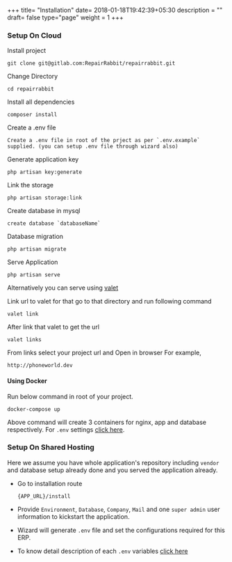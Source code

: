 +++
title= "Installation"
date= 2018-01-18T19:42:39+05:30
description = ""
draft= false
type="page"
weight = 1
+++

### Setup On Cloud
Install project

```
git clone git@gitlab.com:RepairRabbit/repairrabbit.git
```

Change Directory

```
cd repairrabbit
```

Install all dependencies

```
composer install
```

Create a .env file

```
Create a .env file in root of the prject as per `.env.example` supplied. (you can setup .env file through wizard also)
```

Generate application key

```
php artisan key:generate
```

Link the storage

```
php artisan storage:link
```

Create database in mysql

```
create database `databaseName`
```

Database migration

```
php artisan migrate

```

Serve Application

```
php artisan serve
```

Alternatively you can serve using [valet](https://laravel.com/docs/5.4/valet#installation)

Link url to valet for that go to that directory and run following command

```
valet link
```

After link that valet to get the url

```
valet links
```

From links select your project url and Open in browser
For example,

```
http://phoneworld.dev
```

#### Using Docker

Run below command in root of your project.

```
docker-compose up
```

Above command will create 3 containers for nginx, app and database respectively. For `.env` settings [click here](/wizard-env/).

### Setup On Shared Hosting

Here we assume you have whole application's repository including `vendor` and database setup already done and you served the application already.

* Go to installation route

  ```
  {APP_URL}/install
  ```

* Provide `Environment`, `Database`, `Company`, `Mail` and one `super admin` user information to kickstart the application.

* Wizard will generate `.env` file and set the configurations required for this ERP.
* To know detail description of each `.env` variables [click here](/wizard-env/)

